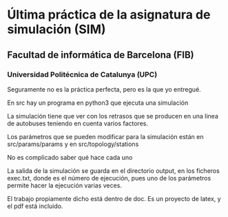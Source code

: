 # Última práctica de la asignatura de simulación (SIM)
## Facultad de informática de Barcelona (FIB)
### Universidad Politécnica de Catalunya (UPC)

Seguramente no es la práctica perfecta, pero es la que yo entregué.

En src hay un programa en python3 que ejecuta una simulación

La simulación tiene que ver con los retrasos que se producen en una linea de autobuses teniendo en cuenta varios factores.

Los parámetros que se pueden modificar para la simulación están en src/params/params y en src/topology/stations

No es complicado saber qué hace cada uno

La salida de la simulación se guarda en el directorio output, en los ficheros exec<num>.txt, donde <num> es el número de ejecución, pues uno de los parámetros permite hacer la ejecución varias veces.

El trabajo propiamente dicho está dentro de doc. Es un proyecto de latex, y el pdf está incluido.
